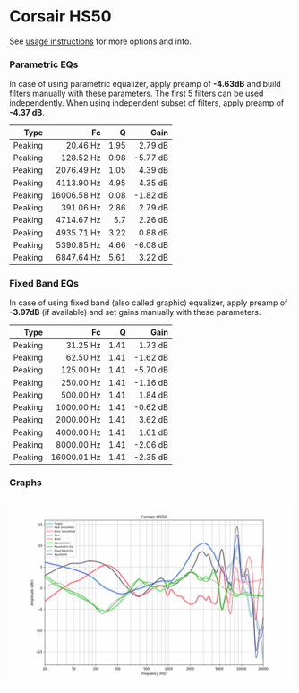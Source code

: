# Corsair HS50
See [usage instructions](https://github.com/jaakkopasanen/AutoEq#usage) for more options and info.

### Parametric EQs
In case of using parametric equalizer, apply preamp of **-4.63dB** and build filters manually
with these parameters. The first 5 filters can be used independently.
When using independent subset of filters, apply preamp of **-4.37 dB**.

| Type    | Fc          |    Q | Gain     |
|--------:|------------:|-----:|---------:|
| Peaking | 20.46 Hz    | 1.95 | 2.79 dB  |
| Peaking | 128.52 Hz   | 0.98 | -5.77 dB |
| Peaking | 2076.49 Hz  | 1.05 | 4.39 dB  |
| Peaking | 4113.90 Hz  | 4.95 | 4.35 dB  |
| Peaking | 16006.58 Hz | 0.08 | -1.82 dB |
| Peaking | 391.06 Hz   | 2.86 | 2.79 dB  |
| Peaking | 4714.67 Hz  | 5.7  | 2.26 dB  |
| Peaking | 4935.71 Hz  | 3.22 | 0.88 dB  |
| Peaking | 5390.85 Hz  | 4.66 | -6.08 dB |
| Peaking | 6847.64 Hz  | 5.61 | 3.22 dB  |

### Fixed Band EQs
In case of using fixed band (also called graphic) equalizer, apply preamp of **-3.97dB**
(if available) and set gains manually with these parameters.

| Type    | Fc          |    Q | Gain     |
|--------:|------------:|-----:|---------:|
| Peaking | 31.25 Hz    | 1.41 | 1.73 dB  |
| Peaking | 62.50 Hz    | 1.41 | -1.62 dB |
| Peaking | 125.00 Hz   | 1.41 | -5.70 dB |
| Peaking | 250.00 Hz   | 1.41 | -1.16 dB |
| Peaking | 500.00 Hz   | 1.41 | 1.84 dB  |
| Peaking | 1000.00 Hz  | 1.41 | -0.62 dB |
| Peaking | 2000.00 Hz  | 1.41 | 3.62 dB  |
| Peaking | 4000.00 Hz  | 1.41 | 1.61 dB  |
| Peaking | 8000.00 Hz  | 1.41 | -2.06 dB |
| Peaking | 16000.01 Hz | 1.41 | -2.35 dB |

### Graphs
![](./Corsair%20HS50.png)